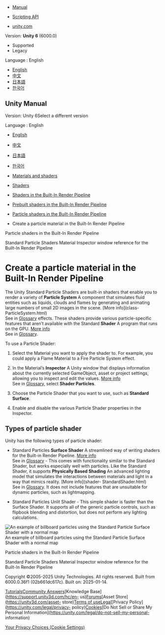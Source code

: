 [](https://docs.unity3d.com)

  * [Manual](../Manual/index.html)
  * [Scripting API](../ScriptReference/index.html)

  * [unity.com](https://unity.com/)

Version: **Unity 6** (6000.0)

  * Supported
  * Legacy

Language : English

  * [English](/Manual/shader-StandardParticleShadersCreate.html)
  * [中文](/cn/current/Manual/shader-StandardParticleShadersCreate.html)
  * [日本語](/ja/current/Manual/shader-StandardParticleShadersCreate.html)
  * [한국어](/kr/current/Manual/shader-StandardParticleShadersCreate.html)

[](https://docs.unity3d.com)

## Unity Manual

Version: Unity 6Select a different version

Language : English

  * [English](/Manual/shader-StandardParticleShadersCreate.html)
  * [中文](/cn/current/Manual/shader-StandardParticleShadersCreate.html)
  * [日本語](/ja/current/Manual/shader-StandardParticleShadersCreate.html)
  * [한국어](/kr/current/Manual/shader-StandardParticleShadersCreate.html)

  * [Materials and shaders](materials-and-shaders.html)
  * [Shaders](Shaders.html)
  * [Shaders in the Built-In Render Pipeline](shader-built-in-birp-landing.html)
  * [Prebuilt shaders in the Built-In Render Pipeline](shader-built-in-birp.html)
  * [Particle shaders in the Built-In Render Pipeline](shader-StandardParticleShadersLanding.html)
  * Create a particle material in the Built-In Render Pipeline

[](shader-StandardParticleShadersLanding.html)

Particle shaders in the Built-In Render Pipeline

[](shader-StandardParticleShaders.html)

Standard Particle Shaders Material Inspector window reference for the Built-In
Render Pipeline

# Create a particle material in the Built-In Render Pipeline

The Unity Standard Particle Shaders are built-in shaders that enable you to
render a variety of **Particle System** A component that simulates fluid
entities such as liquids, clouds and flames by generating and animating large
numbers of small 2D images in the scene. [More info](class-
ParticleSystem.html)  
See in [Glossary](Glossary.html#particlesystem) effects. These shaders provide
various particle-specific features that aren’t available with the Standard
**Shader** A program that runs on the GPU. [More info](Shaders.html)  
See in [Glossary](Glossary.html#Shader).

To use a Particle Shader:

  1. Select the Material you want to apply the shader to. For example, you could apply a Flame Material to a Fire Particle System effect.

  2. In the Material’s **Inspector** A Unity window that displays information about the currently selected GameObject, asset or project settings, allowing you to inspect and edit the values. [More info](UsingTheInspector.html)  
See in [Glossary](Glossary.html#Inspector), select **Shader Particles**.

  3. Choose the Particle Shader that you want to use, such as **Standard Surface**.

  4. Enable and disable the various Particle Shader properties in the Inspector.

## Types of particle shader

Unity has the following types of particle shader:

  * Standard Particles **Surface Shader** A streamlined way of writing shaders for the Built-in Render Pipeline. [More info](SL-SurfaceShaders.html)  
See in [Glossary](Glossary.html#SurfaceShader) \- This comes with
functionality similar to the Standard Shader, but works especially well with
particles. Like the Standard Shader, it supports **Physically Based Shading**
An advanced lighting model that simulates the interactions between materials
and light in a way that mimics reality. [More info](shader-
StandardShader.html)  
See in [Glossary](Glossary.html#PhysicallyBasedShading). It does not include
features that are unsuitable for dynamic particles, such as lightmapping.

  * Standard Particles Unlit Shader - This simple shader is faster than the Surface Shader. It supports all of the generic particle controls, such as flipbook blending and distortion, but does not perform any lighting calculations.

![An example of billboard particles using the Standard Particle Surface Shader
with a normal map](../uploads/Main/SPSSBillboardParticles.png) An example of
billboard particles using the Standard Particle Surface Shader with a normal
map

[](shader-StandardParticleShadersLanding.html)

Particle shaders in the Built-In Render Pipeline

[](shader-StandardParticleShaders.html)

Standard Particle Shaders Material Inspector window reference for the Built-In
Render Pipeline

Copyright ©2005-2025 Unity Technologies. All rights reserved. Built from
6000.0.36f1 (02b661dc617c). Built on: 2025-01-14.

[Tutorials](https://learn.unity.com/)[Community
Answers](https://answers.unity3d.com)[Knowledge
Base](https://support.unity3d.com/hc/en-
us)[Forums](https://forum.unity3d.com)[Asset Store](https://unity3d.com/asset-
store)[Terms of
use](https://docs.unity3d.com/Manual/TermsOfUse.html)[Legal](https://unity.com/legal)[Privacy
Policy](https://unity.com/legal/privacy-
policy)[Cookies](https://unity.com/legal/cookie-policy)[Do Not Sell or Share
My Personal Information](https://unity.com/legal/do-not-sell-my-personal-
information)

[Your Privacy Choices (Cookie Settings)](javascript:void\(0\);)

